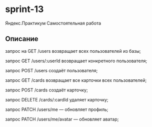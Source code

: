 # sprint-13

Яндекс.Практикум Самостоятельная работа

## Описание

запрос на GET /users возвращает всех пользователей из базы;

запрос GET /users/:userId возвращает конкретного пользователя;

запрос POST /users создаёт пользователя;

запрос GET /cards возвращает все карточки всех пользователей;

запрос POST /cards создаёт карточку;

запрос DELETE /cards/:cardId удаляет карточку;

запрос PATCH /users/me — обновляет профиль;

запрос PATCH /users/me/avatar — обновляет аватар;
